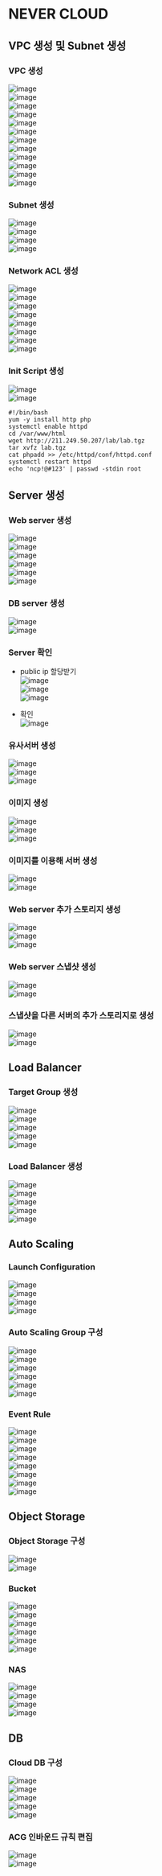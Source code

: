 # NEVER CLOUD
## VPC 생성 및 Subnet 생성
### VPC 생성
![image](./image/ncloud/1.png)<br/>
![image](./image/ncloud/2.png)<br/>
![image](./image/ncloud/3.png)<br/>
![image](./image/ncloud/4.png)<br/>
![image](./image/ncloud/5.png)<br/>
![image](./image/ncloud/6.png)<br/>
![image](./image/ncloud/7.png)<br/>
![image](./image/ncloud/8.png)<br/>
![image](./image/ncloud/9.png)<br/>
![image](./image/ncloud/10.png)<br/>
![image](./image/ncloud/11.png)<br/>
![image](./image/ncloud/12.png)<br/>

### Subnet 생성
![image](./image/ncloud/13.png)<br/>
![image](./image/ncloud/14.png)<br/>
![image](./image/ncloud/15.png)<br/>
![image](./image/ncloud/16.png)<br/>

### Network ACL 생성
![image](./image/ncloud/17.png)<br/>
![image](./image/ncloud/18.png)<br/>
![image](./image/ncloud/19.png)<br/>
![image](./image/ncloud/20.png)<br/>
![image](./image/ncloud/21.png)<br/>
![image](./image/ncloud/22.png)<br/>
![image](./image/ncloud/23.png)<br/>
![image](./image/ncloud/24.png)<br/>

### Init Script 생성
![image](./image/ncloud/25.png)<br/>
![image](./image/ncloud/26.png)<br/>

```shell
#!/bin/bash
yum -y install http php
systemctl enable httpd
cd /var/www/html
wget http://211.249.50.207/lab/lab.tgz
tar xvfz lab.tgz
cat phpadd >> /etc/httpd/conf/httpd.conf
systemctl restart httpd
echo 'ncp!@#123' | passwd -stdin root
```

## Server 생성
### Web server 생성
![image](./image/ncloud/27.png)<br/>
![image](./image/ncloud/28.png)<br/>
![image](./image/ncloud/29.png)<br/>
![image](./image/ncloud/30.png)<br/>
![image](./image/ncloud/31.png)<br/>
![image](./image/ncloud/32.png)<br/>

### DB server 생성
![image](./image/ncloud/33.png)<br/>
![image](./image/ncloud/34.png)<br/>

### Server 확인
- public ip 할당받기<br/>
![image](./image/ncloud/35.png)<br/>
![image](./image/ncloud/36.png)<br/>
![image](./image/ncloud/37.png)<br/>

- 확인<br/>
![image](./image/ncloud/38.png)<br/>

### 유사서버 생성
![image](./image/ncloud/39.png)<br/>
![image](./image/ncloud/40.png)<br/>
![image](./image/ncloud/41.png)<br/>

### 이미지 생성
![image](./image/ncloud/42.png)<br/>
![image](./image/ncloud/43.png)<br/>
![image](./image/ncloud/44.png)<br/>

### 이미지를 이용해 서버 생성
![image](./image/ncloud/45.png)<br/>
![image](./image/ncloud/46.png)<br/>

### Web server 추가 스토리지 생성
![image](./image/ncloud/47.png)<br/>
![image](./image/ncloud/48.png)<br/>
![image](./image/ncloud/49.png)<br/>

### Web server 스냅샷 생성
![image](./image/ncloud/50.png)<br/>
![image](./image/ncloud/51.png)<br/>

### 스냅샷을 다른 서버의 추가 스토리지로 생성
![image](./image/ncloud/52.png)<br/>
![image](./image/ncloud/53.png)<br/>

## Load Balancer
### Target Group 생성
![image](./image/ncloud/54.png)<br/>
![image](./image/ncloud/55.png)<br/>
![image](./image/ncloud/56.png)<br/>
![image](./image/ncloud/57.png)<br/>
![image](./image/ncloud/58.png)<br/>

### Load Balancer 생성
![image](./image/ncloud/59.png)<br/>
![image](./image/ncloud/60.png)<br/>
![image](./image/ncloud/61.png)<br/>
![image](./image/ncloud/62.png)<br/>
![image](./image/ncloud/63.png)<br/>

## Auto Scaling
### Launch Configuration
![image](./image/ncloud/64.png)<br/>
![image](./image/ncloud/65.png)<br/>
![image](./image/ncloud/66.png)<br/>
![image](./image/ncloud/67.png)<br/>

### Auto Scaling Group 구성
![image](./image/ncloud/68.png)<br/>
![image](./image/ncloud/69.png)<br/>
![image](./image/ncloud/70.png)<br/>
![image](./image/ncloud/71.png)<br/>
![image](./image/ncloud/72.png)<br/>
![image](./image/ncloud/73.png)<br/>

### Event Rule
![image](./image/ncloud/91.png)<br/>
![image](./image/ncloud/92.png)<br/>
![image](./image/ncloud/93.png)<br/>
![image](./image/ncloud/94.png)<br/>
![image](./image/ncloud/95.png)<br/>
![image](./image/ncloud/96.png)<br/>
![image](./image/ncloud/97.png)<br/>
![image](./image/ncloud/98.png)<br/>

## Object Storage
### Object Storage 구성
![image](./image/ncloud/74.png)<br/>
![image](./image/ncloud/75.png)<br/>

### Bucket
![image](./image/ncloud/76.png)<br/>
![image](./image/ncloud/77.png)<br/>
![image](./image/ncloud/78.png)<br/>
![image](./image/ncloud/79.png)<br/>
![image](./image/ncloud/80.png)<br/>
![image](./image/ncloud/81.png)<br/>

### NAS
![image](./image/ncloud/82.png)<br/>
![image](./image/ncloud/83.png)<br/>
![image](./image/ncloud/84.png)<br/>
![image](./image/ncloud/85.png)<br/>

## DB
### Cloud DB 구성
![image](./image/ncloud/86.png)<br/>
![image](./image/ncloud/87.png)<br/>
![image](./image/ncloud/88.png)<br/>
![image](./image/ncloud/89.png)<br/>
![image](./image/ncloud/90.png)<br/>

### ACG 인바운드 규칙 편집
![image](./image/ncloud/99.png)<br/>
![image](./image/ncloud/100.png)<br/>